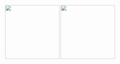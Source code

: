 <span>
<img height="175em" src="https://github-readme-stats.shiftinv.cc/api?username=shiftinv&count_private=true&show_icons=true&theme=radical&hide_border=true" />
<img height="175em" src="https://github-readme-stats.shiftinv.cc/api/top-langs/?username=shiftinv&layout=compact&langs_count=8&theme=radical&hide_border=true&hide_title=true" />
</span>
